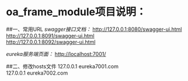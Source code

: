 # oa_frame_module项目说明：

##一、常用URL
*swagger接口文档：* 
<http://127.0.0.1:8080/swagger-ui.html>  
<http://127.0.0.1:8091/swagger-ui.html>  
<http://127.0.0.1:8092/swagger-ui.html>  

*eureka服务端页面：* 
<http://localhost:7001/>  


##二、修改hosts文件
127.0.0.1 eureka7001.com  
127.0.0.1 eureka7002.com
